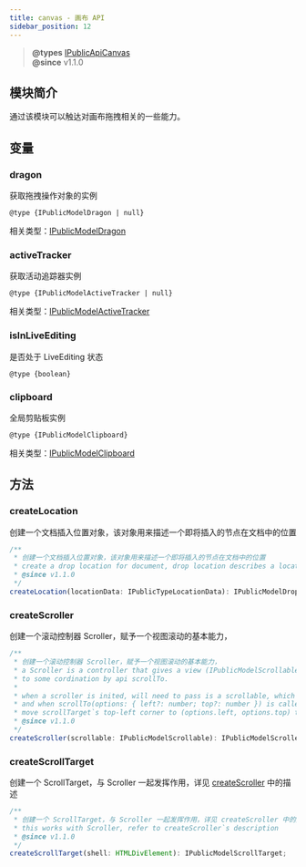 ```yaml
---
title: canvas - 画布 API
sidebar_position: 12
---
```


> **@types** [IPublicApiCanvas](https://github.com/alibaba/lowcode-engine/blob/main/packages/types/src/shell/api/canvas.ts)<br/>
> **@since** v1.1.0


## 模块简介

通过该模块可以触达对画布拖拽相关的一些能力。

## 变量

### dragon

获取拖拽操作对象的实例

`@type {IPublicModelDragon | null}`


相关类型：[IPublicModelDragon](https://github.com/alibaba/lowcode-engine/blob/main/packages/types/src/shell/model/dragon.ts)

### activeTracker

获取活动追踪器实例

`@type {IPublicModelActiveTracker | null}`

相关类型：[IPublicModelActiveTracker](https://github.com/alibaba/lowcode-engine/blob/main/packages/types/src/shell/model/active-tracker.ts)

### isInLiveEditing

是否处于 LiveEditing 状态

`@type {boolean}`

### clipboard
全局剪贴板实例

`@type {IPublicModelClipboard}`

相关类型：[IPublicModelClipboard](https://github.com/alibaba/lowcode-engine/blob/main/packages/types/src/shell/model/clipboard.ts)

## 方法

### createLocation
创建一个文档插入位置对象，该对象用来描述一个即将插入的节点在文档中的位置

```typescript
/**
 * 创建一个文档插入位置对象，该对象用来描述一个即将插入的节点在文档中的位置
 * create a drop location for document, drop location describes a location in document
 * @since v1.1.0
 */
createLocation(locationData: IPublicTypeLocationData): IPublicModelDropLocation;
```

### createScroller
创建一个滚动控制器 Scroller，赋予一个视图滚动的基本能力，
```typescript
/**
 * 创建一个滚动控制器 Scroller，赋予一个视图滚动的基本能力，
 * a Scroller is a controller that gives a view (IPublicModelScrollable) the ability scrolling
 * to some cordination by api scrollTo.
 *
 * when a scroller is inited, will need to pass is a scrollable, which has a scrollTarget.
 * and when scrollTo(options: { left?: number; top?: number }) is called, scroller will
 * move scrollTarget`s top-left corner to (options.left, options.top) that passed in.
 * @since v1.1.0
 */
createScroller(scrollable: IPublicModelScrollable): IPublicModelScroller;

```

### createScrollTarget
创建一个 ScrollTarget，与 Scroller 一起发挥作用，详见 [createScroller](#createscroller) 中的描述

```typescript
/**
 * 创建一个 ScrollTarget，与 Scroller 一起发挥作用，详见 createScroller 中的描述
 * this works with Scroller, refer to createScroller`s description
 * @since v1.1.0
 */
createScrollTarget(shell: HTMLDivElement): IPublicModelScrollTarget;
```
